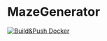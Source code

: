 # MazeGenerator

[![Build&Push Docker](https://github.com/SjurWarEagle/MazeGenerator/actions/workflows/main.yml/badge.svg)](https://github.com/SjurWarEagle/MazeGenerator/actions/workflows/main.yml)
